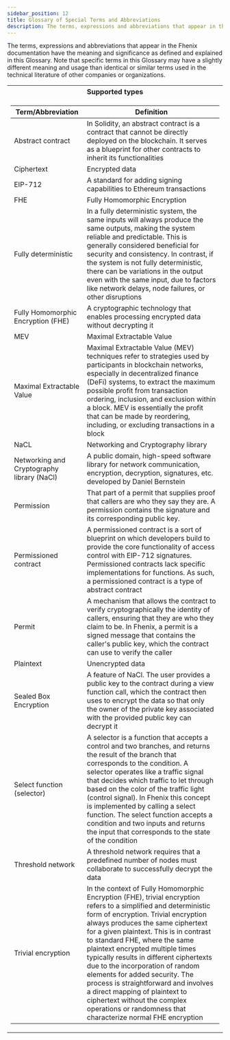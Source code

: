 ```yaml
---
sidebar_position: 12
title: Glossary of Special Terms and Abbreviations
description: The terms, expressions and abbreviations that appear in the Fhenix documentation have the meaning and significance as defined and explained in this Glossary
---
```


The terms, expressions and abbreviations that appear in the Fhenix documentation have the meaning and significance as defined and explained in this Glossary. Note that specific terms in this Glossary may have a slightly different meaning and usage than identical or similar terms used in the technical literature of other companies or organizations.

<table>
<tr><th colspan="2"> Supported types </th></tr>
<tr><td>    

| Term/Abbreviation       | Definition |
|------------|----------|
| Abstract contract | In Solidity, an abstract contract is a contract that cannot be directly deployed on the blockchain. It serves as a blueprint for other contracts to inherit its functionalities |
| Ciphertext | Encrypted data |
| EIP-712 | A standard for adding signing capabilities to Ethereum transactions |
| FHE | Fully Homomorphic Encryption |
| Fully deterministic | In a fully deterministic system, the same inputs will always produce the same outputs, making the system reliable and predictable. This is generally considered beneficial for security and consistency. In contrast, if the system is not fully deterministic, there can be variations in the output even with the same input, due to factors like network delays, node failures, or other disruptions |
| Fully Homomorphic Encryption (FHE) | A cryptographic technology that enables processing encrypted data without decrypting it |
| MEV | Maximal Extractable Value |
| Maximal Extractable Value | Maximal Extractable Value (MEV) techniques refer to strategies used by participants in blockchain networks, especially in decentralized finance (DeFi) systems, to extract the maximum possible profit from transaction ordering, inclusion, and exclusion within a block. MEV is essentially the profit that can be made by reordering, including, or excluding transactions in a block |
| NaCL | Networking and Cryptography library |
| Networking and Cryptography library (NaCl) | A public domain, high-speed software library for network communication, encryption, decryption, signatures, etc. developed by Daniel Bernstein |
| Permission | That part of a permit that supplies proof that callers are who they say they are. A permission contains the signature and its corresponding public key. |
| Permissioned contract | A permissioned contract is a sort of blueprint on which developers build to provide the core functionality of access control with EIP-712 signatures. Permissioned contracts lack specific implementations for functions. As such, a permissioned contract is a type of abstract contract |
| Permit | A mechanism that allows the contract to verify cryptographically the identity of callers, ensuring that they are who they claim to be. In Fhenix, a permit is a signed message that contains the caller's public key, which the contract can use to verify the caller |
| Plaintext | Unencrypted data |
| Sealed Box Encryption | A feature of NaCl. The user provides a public key to the contract during a view function call, which the contract then uses to encrypt the data so that only the owner of the private key associated with the provided public key can decrypt it |
| Select function (selector) | A selector is a function that accepts a control and two branches, and returns the result of the branch that corresponds to the condition. A selector operates like a traffic signal that decides which traffic to let through based on the color of the traffic light (control signal). In Fhenix this concept is implemented by calling a select function. The select function accepts a condition and two inputs and returns the input that corresponds to the state of the condition |
| Threshold network | A threshold network requires that a predefined number of nodes must collaborate to successfully decrypt the data |
| Trivial encryption | In the context of Fully Homomorphic Encryption (FHE), trivial encryption refers to a simplified and deterministic form of encryption. Trivial encryption always produces the same ciphertext for a given plaintext. This is in contrast to standard FHE, where the same plaintext encrypted multiple times typically results in different ciphertexts due to the incorporation of random elements for added security. The process is straightforward and involves a direct mapping of plaintext to ciphertext without the complex operations or randomness that characterize normal FHE encryption |